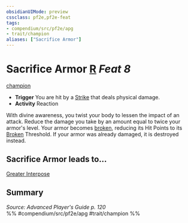```yaml
---
obsidianUIMode: preview
cssclass: pf2e,pf2e-feat
tags:
- compendium/src/pf2e/apg
- trait/champion
aliases: ["Sacrifice Armor"]
---
```

# Sacrifice Armor  [R](chapter-9-playing-the-game.md#Actions "Reaction") *Feat 8*  
[champion](Reference/Rules/Traits/champion.md "Champion Class Trait")  

- **Trigger** You are hit by a [Strike](strike.md) that deals physical damage.
- **Activity** Reaction

With divine awareness, you twist your body to lessen the impact of an attack. Reduce the damage you take by an amount equal to twice your armor's level. Your armor becomes [broken](conditions.md#Broken), reducing its Hit Points to its [Broken](conditions.md#Broken) Threshold. If your armor was already damaged, it is destroyed instead.

## Sacrifice Armor leads to...

[Greater Interpose](greater-interpose-apg.md)

## Summary

*Source: Advanced Player's Guide p. 120*  
%% #compendium/src/pf2e/apg #trait/champion %%
